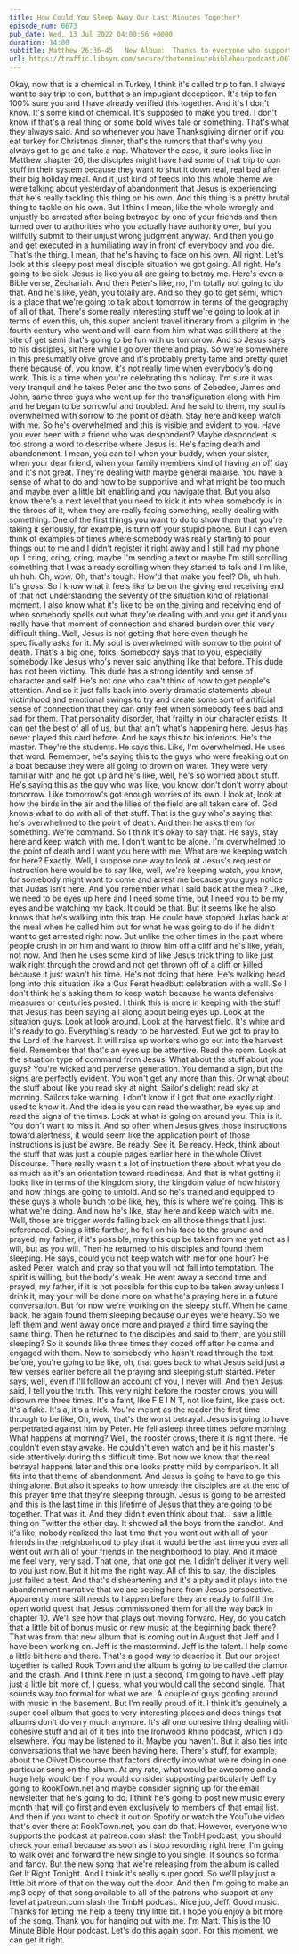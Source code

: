 ```yaml
---
title: How Could You Sleep Away Our Last Minutes Together?
episode_num: 0673
pub_date: Wed, 13 Jul 2022 04:00:56 +0000
duration: 14:00
subtitle: Matthew 26:36-45   New Album:  Thanks to everyone who supports TMBH at  You're the reason we can all do this together!  Music written and performed by .
url: https://traffic.libsyn.com/secure/thetenminutebiblehourpodcast/0673_-_How_Could_You_Sleep_Away_Our_Last_Minutes_Together.mp3
---
```


 Okay, now that is a chemical in Turkey, I think it's called trip to fan. I always want to say trip to con, but that's an impugiant decepticon. It's trip to fan 100% sure you and I have already verified this together. And it's I don't know. It's some kind of chemical. It's supposed to make you tired. I don't know if that's a real thing or some bold wives tale or something. That's what they always said. And so whenever you have Thanksgiving dinner or if you eat turkey for Christmas dinner, that's the rumors that that's why you always got to go and take a nap. Whatever the case, it sure looks like in Matthew chapter 26, the disciples might have had some of that trip to con stuff in their system because they want to shut it down real, real bad after their big holiday meal. And it just kind of feeds into this whole theme we were talking about yesterday of abandonment that Jesus is experiencing that he's really tackling this thing on his own. And this thing is a pretty brutal thing to tackle on his own. But I think I mean, like the whole wrongly and unjustly be arrested after being betrayed by one of your friends and then turned over to authorities who you actually have authority over, but you willfully submit to their unjust wrong judgment anyway. And then you go and get executed in a humiliating way in front of everybody and you die. That's the thing. I mean, that he's having to face on his own. All right. Let's look at this sleepy post meal disciple situation we got going. All right. He's going to be sick. Jesus is like you all are going to betray me. Here's even a Bible verse, Zechariah. And then Peter's like, no, I'm totally not going to do that. And he's like, yeah, you totally are. And so they go to get semi, which is a place that we're going to talk about tomorrow in terms of the geography of all of that. There's some really interesting stuff we're going to look at in terms of even this, uh, this super ancient travel itinerary from a pilgrim in the fourth century who went and will learn from him what was still there at the site of get semi that's going to be fun with us tomorrow. And so Jesus says to his disciples, sit here while I go over there and pray. So we're somewhere in this presumably olive grove and it's probably pretty tame and pretty quiet there because of, you know, it's not really time when everybody's doing work. This is a time when you're celebrating this holiday. I'm sure it was very tranquil and he takes Peter and the two sons of Zebedee, James and John, same three guys who went up for the transfiguration along with him and he began to be sorrowful and troubled. And he said to them, my soul is overwhelmed with sorrow to the point of death. Stay here and keep watch with me. So he's overwhelmed and this is visible and evident to you. Have you ever been with a friend who was despondent? Maybe despondent is too strong a word to describe where Jesus is. He's facing death and abandonment. I mean, you can tell when your buddy, when your sister, when your dear friend, when your family members kind of having an off day and it's not great. They're dealing with maybe general malaise. You have a sense of what to do and how to be supportive and what might be too much and maybe even a little bit enabling and you navigate that. But you also know there's a next level that you need to kick it into when somebody is in the throes of it, when they are really facing something, really dealing with something. One of the first things you want to do to show them that you're taking it seriously, for example, is turn off your stupid phone. But I can even think of examples of times where somebody was really starting to pour things out to me and I didn't register it right away and I still had my phone up. I cring, cring, cring, maybe I'm sending a text or maybe I'm still scrolling something that I was already scrolling when they started to talk and I'm like, uh huh. Oh, wow. Oh, that's tough. How'd that make you feel? Oh, uh huh. It's gross. So I know what it feels like to be on the giving end receiving end of that not understanding the severity of the situation kind of relational moment. I also know what it's like to be on the giving and receiving end of when somebody spells out what they're dealing with and you get it and you really have that moment of connection and shared burden over this very difficult thing. Well, Jesus is not getting that here even though he specifically asks for it. My soul is overwhelmed with sorrow to the point of death. That's a big one, folks. Somebody says that to you, especially somebody like Jesus who's never said anything like that before. This dude has not been victimy. This dude has a strong identity and sense of character and self. He's not one who can't think of how to get people's attention. And so it just falls back into overly dramatic statements about victimhood and emotional swings to try and create some sort of artificial sense of connection that they can only feel when somebody feels bad and sad for them. That personality disorder, that frailty in our character exists. It can get the best of all of us, but that ain't what's happening here. Jesus has never played this card before. And he says this to his inferiors. He's the master. They're the students. He says this. Like, I'm overwhelmed. He uses that word. Remember, he's saying this to the guys who were freaking out on a boat because they were all going to drown on water. They were very familiar with and he got up and he's like, well, he's so worried about stuff. He's saying this as the guy who was like, you know, don't don't worry about tomorrow. Like tomorrow's got enough worries of its own. I look at, look at how the birds in the air and the lilies of the field are all taken care of. God knows what to do with all of that stuff. That is the guy who's saying that he's overwhelmed to the point of death. And then he asks them for something. We're command. So I think it's okay to say that. He says, stay here and keep watch with me. I don't want to be alone. I'm overwhelmed to the point of death and I want you here with me. What are we keeping watch for here? Exactly. Well, I suppose one way to look at Jesus's request or instruction here would be to say like, well, we're keeping watch, you know, for somebody might want to come and arrest me because you guys notice that Judas isn't here. And you remember what I said back at the meal? Like, we need to be eyes up here and I need some time, but I need you to be my eyes and be watching my back. It could be that. But it seems like he also knows that he's walking into this trap. He could have stopped Judas back at the meal when he called him out for what he was going to do if he didn't want to get arrested right now. But unlike the other times in the past where people crush in on him and want to throw him off a cliff and he's like, yeah, not now. And then he uses some kind of like Jesus trick thing to like just walk right through the crowd and not get thrown off of a cliff or killed because it just wasn't his time. He's not doing that here. He's walking head long into this situation like a Gus Ferat headbutt celebration with a wall. So I don't think he's asking them to keep watch because he wants defensive measures or centuries posted. I think this is more in keeping with the stuff that Jesus has been saying all along about being eyes up. Look at the situation guys. Look at look around. Look at the harvest field. It's white and it's ready to go. Everything's ready to be harvested. But we got to pray to the Lord of the harvest. It will raise up workers who go out into the harvest field. Remember that that's an eyes up be attentive. Read the room. Look at the situation type of command from Jesus. What about the stuff about you guys? You're wicked and perverse generation. You demand a sign, but the signs are perfectly evident. You won't get any more than this. Or what about the stuff about like you read sky at night. Sailor's delight read sky at morning. Sailors take warning. I don't know if I got that one exactly right. I used to know it. And the idea is you can read the weather, be eyes up and read the signs of the times. Look at what is going on around you. This is it. You don't want to miss it. And so often when Jesus gives those instructions toward alertness, it would seem like the application point of those instructions is just be aware. Be ready. See it. Be ready. Heck, think about the stuff that was just a couple pages earlier here in the whole Olivet Discourse. There really wasn't a lot of instruction there about what you do as much as it's an orientation toward readiness. And that is what getting it looks like in terms of the kingdom story, the kingdom value of how history and how things are going to unfold. And so he's trained and equipped to these guys a whole bunch to be like, hey, this is where we're going. This is what we're doing. And now he's like, stay here and keep watch with me. Well, those are trigger words falling back on all those things that I just referenced. Going a little farther, he fell on his face to the ground and prayed, my father, if it's possible, may this cup be taken from me yet not as I will, but as you will. Then he returned to his disciples and found them sleeping. He says, could you not keep watch with me for one hour? He asked Peter, watch and pray so that you will not fall into temptation. The spirit is willing, but the body's weak. He went away a second time and prayed, my father, if it is not possible for this cup to be taken away unless I drink it, may your will be done more on what he's praying here in a future conversation. But for now we're working on the sleepy stuff. When he came back, he again found them sleeping because our eyes were heavy. So we left them and went away once more and prayed a third time saying the same thing. Then he returned to the disciples and said to them, are you still sleeping? So it sounds like three times they dozed off after he came and engaged with them. Now to somebody who hasn't read through the text before, you're going to be like, oh, that goes back to what Jesus said just a few verses earlier before all the praying and sleeping stuff started. Peter says, well, even if I'll follow an account of you, I never will. And then Jesus said, I tell you the truth. This very night before the rooster crows, you will disown me three times. It's a faint, like F E I N T, not like faint, like pass out. It's a fake. It's a, it's a trick. You're meant as the reader the first time through to be like, Oh, wow, that's the worst betrayal. Jesus is going to have perpetrated against him by Peter. He fell asleep three times before morning. What happens at morning? Well, the rooster crows, there it is right there. He couldn't even stay awake. He couldn't even watch and be it his master's side attentively during this difficult time. But now we know that the real betrayal happens later and this one looks pretty mild by comparison. It all fits into that theme of abandonment. And Jesus is going to have to go this thing alone. But also it speaks to how unready the disciples are at the end of this prayer time that they're sleeping through. Jesus is going to be arrested and this is the last time in this lifetime of Jesus that they are going to be together. That was it. And they didn't even think about that. I saw a little thing on Twitter the other day. It showed all the boys from the sandlot. And it's like, nobody realized the last time that you went out with all of your friends in the neighborhood to play that it would be the last time you ever all went out with all of your friends in the neighborhood to play. And it made me feel very, very sad. That one, that one got me. I didn't deliver it very well to you just now. But it hit me the right way. All of this to say, the disciples just failed a test. And that's disheartening and it's a pity and it plays into the abandonment narrative that we are seeing here from Jesus perspective. Apparently more still needs to happen before they are ready to fulfill the open world quest that Jesus commissioned them for all the way back in chapter 10. We'll see how that plays out moving forward. Hey, do you catch that a little bit of bonus music or new music at the beginning back there? That was from that new album that is coming out in August that Jeff and I have been working on. Jeff is the mastermind. Jeff is the talent. I help some a little bit here and there. That's a good way to describe it. But our project together is called Rook Town and the album is going to be called the clamor and the crash. And I think here in just a second, I'm going to have Jeff play just a little bit more of, I guess, what you would call the second single. That sounds way too formal for what we are. A couple of guys goofing around with music in the basement. But I'm really proud of it. I think it's genuinely a super cool album that goes to very interesting places and does things that albums don't do very much anymore. It's all one cohesive thing dealing with cohesive stuff and all of it ties into the Ironwood Rhino podcast, which I do elsewhere. You may be listened to it. Maybe you haven't. But it also ties into conversations that we have been having here. There's stuff, for example, about the Olivet Discourse that factors directly into what we're doing in one particular song on the album. At any rate, what would be awesome and a huge help would be if you would consider supporting particularly Jeff by going to RookTown.net and maybe consider signing up for the email newsletter that he's going to do. I think he's going to post new music every month that will go first and even exclusively to members of that email list. And then if you want to check it out on Spotify or watch the YouTube video that's over there at RookTown.net, you can do that. However, everyone who supports the podcast at patreon.com slash the TmbH podcast, you should check your email because as soon as I stop recording right here, I'm going to walk over and forward the new single to you single. It sounds so formal and fancy. But the new song that we're releasing from the album is called Get It Right Tonight. And I think it's really super good. So we'll play just a little bit more of that on the way out the door. And then I'm going to make an mp3 copy of that song available to all of the patrons who support at any level at patreon.com slash the TmbH podcast. Nice job, Jeff. Good music. Thanks for letting me help a teeny tiny little bit. I hope you enjoy a bit more of the song. Thank you for hanging out with me. I'm Matt. This is the 10 Minute Bible Hour podcast. Let's do this again soon. For this moment, we can get it right.